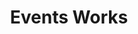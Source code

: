 ---
enable: true
heading: Events
headingSpan: Works
title: "Events Works"
description: "This is meta description"
---